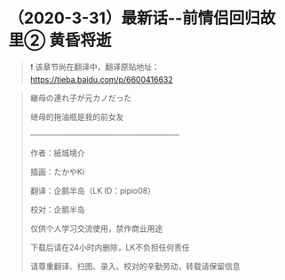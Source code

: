 # （2020-3-31）最新话--前情侣回归故里② 黄昏将逝

> ❗ 该章节尚在翻译中，翻译原贴地址：https://tieba.baidu.com/p/6600416632



> 継母の連れ子が元カノだった
>
> 继母的拖油瓶是我的前女友
>
> ───────────────────────────
>
> 作者：紙城境介
>
> 插画：たかやKi
>
> 翻译：企鹅半岛（LK ID：pipio08）
>
> 校对：企鹅半岛
>
> 仅供个人学习交流使用，禁作商业用途
>
> 下载后请在24小时内删除，LK不负担任何责任
>
> 请尊重翻译、扫图、录入、校对的辛勤劳动，转载请保留信息